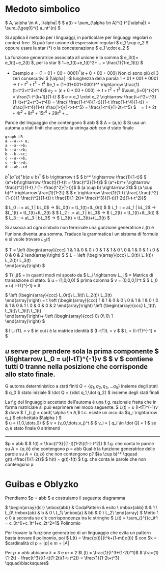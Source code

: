 # Medoto simbolico

$ A, \alpha \in A , |\alpha| $
$ a(t) =     \sum_{\alpha \in A}^{} t^{|\alpha|} = \sum_{\geq0}^{} a_nt^{n} $

Si applica il metodo per i linguaggi, in particolare per linguaggi regolari o context free.
Si può fare unione di espressioni regolari $ e_1 \cup e_2 $ oppure usare la star $(*)$ o la concatenazione $ e_1 \cdot e_2 $

La funzione generatrice associata all unione è la somma $ e_3(t)= e_1(t)+e_2(t) $, per la star $ 1+e_1(t)+e_1(t)^2+... =  \frac{1}{1-e_1(t)} $

+ Esempio
  $e = (1+01+00+0001)^*(\epsilon+0+00+000)$
  Non ci sono più di 3 zeri consecutivi
  $ |\alpha| =$ lunghezza della parola
  $1+01+001+0001 \rightarrow t+t^2+t^3+t^4$
  $e_1 = (1+01+001+0001)^* \rightarrow  \frac{1}{t+t^2+t^3+t^4}$
  $e_2 = (\epsilon+0+00+000) \rightarrow t+t^2+t^3$
  $\sum_{i=0}^{k}t^i = \frac{1-t^{k+1}}{1-t} $
  $ e = e_1 \cdot e_2 \rightarrow  \frac{t+t^2+t^3}{1-(t+t^2+t^3+t^4)}    =  \frac{ \frac{1-t^4}{1-t}}{1-t \frac{1-t^4}{1-t}} = \frac{1-t^4}{1-t}  \frac{1-t}{1-t-t-t^5} =  \frac{1-t^4}{1-2t+t^5} $
  $\ \ = 1+2t+4t^2+8t^3+15t^4+29t^5+\dots$

Parole del linguaggio che contengono $ abb $
$ A = {a,b} $
Si usa un automa a stati finiti che accetta la stringa $abb$ con d stato finale

```{mermaid}
graph LR
a --a--> a;
a --a-->b;
b --a-->b;
b --b-->c;
c --a-->b;
c --b-->d;
d --ab-->d
```
$b^* (a^+b)^+b(a \cup b)^*$
$ b \rightarrow t $
$ b^*  \rightarrow  \frac{1}{1-t}$
$ (a^+b)\rightarrow   \frac{t}{1-t}t =  \frac{t^2}{1-t}$
$ (a^+b)^+ \rightarrow  \frac{t^2}{1-t} / (1- \frac{t^2}{1-t})$
$ (a \cup b) \rightarrow 2t$
$ (a \cup b)^* \rightarrow  \frac{1}{1-2t} $
$ e \rightarrow  \frac{1}{1-t}  \frac{ \frac{t^2}{1-t}}{1-\frac{t^2}{1-t}} t  \frac{1}{1-2t}=   \frac{t^3}{(1-t)(1-2t)(1-t-t^2)}$

$ L_0 :: = aL_1 | bL_0$ $\rightarrow$ $L_0(t) = tL_1(t)+tL_0(t) $
$ L_1 :: = aL_1 | bL_2$ $\rightarrow$ $L_1(t) = tL_1(t)+tL_2(t) $
$ L_2 :: = aL_1 | bL_3$ $\rightarrow$ $ L_2(t) = tL_1(t)+tL_3(t) $
$ L_3 :: = aL_3 | bL_3$ $\rightarrow$ $ L_3(t) = tL_3(t)+tL_3(t) $

Si associa ad ogni simbolo non terminale una gunzione generatrice $L_i(t)$ e l'unione diventa una somma. Traduco la grammatica i un sistema di formule e si vuole trovare $L_0(t)$

$ T = \left
  (\begin{array}{ccc}
  1 & 1 & 0 & 0 \\
  0 & 1 & 1 & 0 \\
  0 & 1 & 0 & 1 \\
  0 & 0 & 0 & 2
  \end{array}\right) $ $ L = \left
    (\begin{array}{ccc}
    L_0(t)\\
    L_1(t)\\
    L_2(t)\\
    L_3(t)    
    \end{array}\right) $

$ T(i,j)$ = in quanti modi mi sposto da $ L_i \rightarrow L_j $ = Matrice di transazione di stato.
$ u = (1,0,0,0) $ prima colonna
$ v = (0,0,0,1)^t $
$ L_0 = u( I-tT)^{-1} v $

$ \left
  (\begin{array}{ccc}
  L_0(t)\\
  L_1(t)\\
  L_2(t)\\
  L_3(t)    
  \end{array}\right) =
  t
  \left
    (\begin{array}{ccc}
    1 & 1 & 0 & 0 \\
    0 & 1 & 1 & 0 \\
    0 & 1 & 0 & 1 \\
    0 & 0 & 0 & 2
    \end{array}\right)
  \left
      (\begin{array}{ccc}
      L_1(t)\\
      L_1(t)\\
      L_1(t)\\
      L_1(t)    
  \end{array}\right)+
  \left
    (\begin{array}{ccc}
    0\\
    0\\
    0\\
    1    
    \end{array}\right)
$

$ I L-tTL   = v $ in cui $I$ è la matrice identità
$ (I -tT)L  = v $
$ L = (I-tT)^{-1} v  $

$u$ serve per prendere sola la prima componente $ \Rightarrow L_0 = u(I-tT)^{-1}v $
$ v $ contiene tutti $0$  tranne nella posizione che corrisponde allo stato finale.
---
G automa deterministico a stati finiti
$Q = \{q_1,q_2,q_3,...q_5\}$ insieme degli stati
$ q_0 $ stato iniziale
$ \dot Q = \{\dot q_1,\dot q_2\} $ insieme degli stati finali

La f.g del linguaggio accettato dell'automa è una f.g. razionale fratta che in forma matriciale si può esprimere nel modo seguente:
$ L(t) = u (I-tT)^{-1}v $
dove $ T_{i,j} = card\{ \alpha \in A,$ t.c. esiste un arco da $q_i \rightarrow q_j $ etichettato $\alpha \} $  
$ u = (1,0,\dots,0) $
$ v = (v_0,\dots,v_j)^t $
$ v_i = [ q_i \in \dot Q] = 1 $ se $q_i$ è stato finale 0 altrimenti  

---
$p = abb $
$ f(t) =  \frac{t^3}{(1-t)(1-2t)(1-t-t^2)} $ f.g. che conta le parole su $A= \{a,b\}$ che contengono p = abb
Qual è la funzione generatrice delle parole su $A=\{a,b\}$ che non contengono p?
$(a \cup b)^* \qquad  g(t)=\frac{1}{1-2t}$
$ h(t) = g(t)-f(t) $ f.g. che conta le parole che non contengono p

# Guibas e Oblyzko
Prendiamo $p = abb $  e costruiamo il seguente diagramma

$
\begin{array}{lcr}
\mbox{abb} & CodaPattern & esito \\
\mbox{abb} &  & 1 \ L_0\\
\mbox{ab} & b & 0 \ L_1\\
\mbox{a} & bb & 0 \ L_2\\
\end{array}
$
Metto 1 o 0 a seconda se c'è corrispondenza tra le stringhe
$ L(t) =  \sum_{}^{}c_it^i = c_0t^0+c_1t^1+c_2t^2=1$ Polinomio

Per trovare la funzione generatrice di un linguaggio che evita un pattern basta trovare il polinomio, poi $ L(t) =  \frac{c(t)}{t^k+(1-mt)c(t)} $
con $k = $cardinalità di $p = |p|$ e $m= |A|$

Per $p = abb$ abbiamo $k = 3$ e $m = 2$
$L(t) =  \frac{1}{t^3+(1-2t)*1}$
$  \frac{1}{1-2t} -  \frac{t^3}{(1-t)(1-2t)(1-t-t^2)} =  \frac{1}{1-2t+t^3} \qquad\blacksquare$ 
